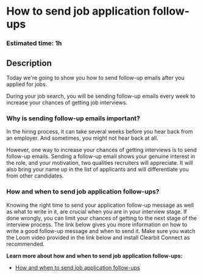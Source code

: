 # How to send job application follow-ups

### Estimated time: 1h

## Description

Today we're going to show you how to send follow-up emails after you applied for jobs. 

During your job search, you will be sending follow-up emails every week to increase your chances of getting job interviews. 

### Why is sending follow-up emails important?

In the hiring process, it can take several weeks before you hear back from an employer. And sometimes, you might not hear back at all.

However, one way to increase your chances of getting interviews is to send follow-up emails. Sending a follow-up email shows your genuine interest in the role, and your motivation,  two qualities recruiters will appreciate. It will also bring your name up in the list of applicants and will differentiate you from other candidates. 

### How and when to send job application follow-ups?

Knowing the right time to send your application follow-up message as well as what to write in it, are crucial when you are in your interview stage. If done wrongly, you can limit your chances of getting to the next stage of the interview process. The link below gives you more information on how to write a good follow-up message and when to send it. Make sure you watch the Loom video provided in the link below and install Clearbit Connect as recommended. 

**Learn more about how and when to send job application follow-ups:**
- [How and when to send job application follow-ups](https://github.com/microverseinc/curriculum-professional-skills/blob/main/job-search/how-and-when-to-send-job-application-follow-ups.md)

